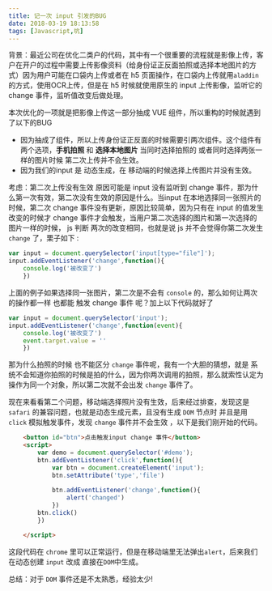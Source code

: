 ```yaml
---
title: 记一次 input 引发的BUG
date: 2018-03-19 18:13:58
tags: [Javascript,坑]
---
```


背景：最近公司在优化二类户的代码，其中有一个很重要的流程就是影像上传，客户在开户的过程中需要上传影像资料（给身份证正反面拍照或选择本地图片的方式）因为用户可能在口袋内上传或者在 h5 页面操作，在口袋内上传就用`aladdin`的方式，使用OCR上传，但是在 h5 时候就使用原生的 input 上传影像，监听它的 change 事件，监听值改变后做处理。
<!-- more -->
 本次优化的一项就是把影像上传这一部分抽成 VUE 组件，所以重构的时候就遇到了以下的BUG
 - 因为抽成了组件，所以上传身份证正反面的时候需要引两次组件。这个组件有两个选项，**手机拍照** 和 **选择本地图片** 当同时选择拍照的 或者同时选择两张一样的图片时候 第二次上传并不会生效。
 - 因为我们的input 是 动态生成，在 移动端的时候选择上传图片并没有生效。


考虑：第二次上传没有生效 原因可能是 input 没有监听到 change 事件，那为什么第一次有效，第二次没有生效的原因是什么。当input 在本地选择同一张照片的时候，第二次 change 事件没有更新，原因比较简单，因为只有在 input 的值发生改变的时候才 change 事件才会触发，当用户第二次选择的图片和第一次选择的图片一样的时候， js 判断 两次的改变相同，也就是说 js 并不会觉得你第二次发生 `change` 了，栗子如下 :
```javascript
var input = document.querySelector('input[type="file"]');
input.addEventListener('change',function(){
	console.log('被改变了')
	})
```
上面的例子如果选择同一张图片，第二次是不会有 `console` 的，那么如何让两次的操作都一样 也都能 触发 change 事件 呢？加上以下代码就好了

```javascript
var input = document.querySelector('input');
input.addEventListener('change',function(event){
	console.log('被改变了')
	event.target.value = ''
	})
```
那为什么拍照的时候 也不能区分 `change` 事件呢，我有一个大胆的猜想，就是 系统不会知道你拍照的时候是拍的什么，因为你两次调用的拍照，那么就索性认定为操作为同一个对象，所以第二次就不会出发 `change` 事件了。


现在来看看第二个问题，移动端选择照片没有生效，后来经过排查，发现这是 `safari` 的兼容问题，也就是动态生成元素，且没有生成 `DOM` 节点时 并且是用`click` 模拟触发事件，发现 `change` 事件并不会生效 ，以下是我们刚开始的代码。

``` html
	<button id="btn">点击触发input change 事件</button>
	<script>
		var demo = document.querySelector('#demo');
		btn.addEventListener('click',function(){
			var btn = document.createElement('input');
			btn.setAttribute('type','file')
			
			btn.addEventListener('change',function(){
				alert('changed')
			})
		btn.click()
		})

	</script>
```

这段代码在 `chrome` 里可以正常运行，但是在移动端里无法弹出`alert`，后来我们在动态创建 `input` 改成 直接在`DOM`中生成。

总结：对于 `DOM` 事件还是不太熟悉，经验太少! 